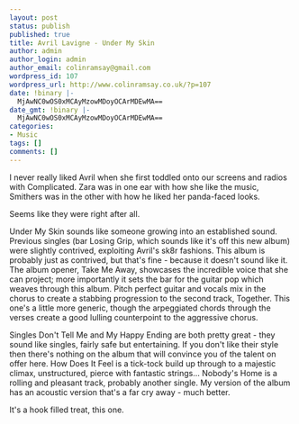 ```yaml
---
layout: post
status: publish
published: true
title: Avril Lavigne - Under My Skin
author: admin
author_login: admin
author_email: colinramsay@gmail.com
wordpress_id: 107
wordpress_url: http://www.colinramsay.co.uk/?p=107
date: !binary |-
  MjAwNC0wOS0xMCAyMzowMDoyOCArMDEwMA==
date_gmt: !binary |-
  MjAwNC0wOS0xMCAyMzowMDoyOCArMDEwMA==
categories:
- Music
tags: []
comments: []
---
```

<p>I never really liked Avril when she first toddled onto our screens and radios with Complicated. Zara was in one ear with how she like the music, Smithers was in the other with how he liked her panda-faced looks. </p>
<p>Seems like they were right after all.</p>
<p>Under My Skin sounds like someone growing into an established sound. Previous singles (bar Losing Grip, which sounds like it's off this new album) were slightly contrived, exploiting Avril's sk8r fashions. This album is probably just as contrived, but that's fine - because it doesn't sound like it. The album opener, Take Me Away, showcases the incredible voice that she can project; more importantly it sets the bar for the guitar pop which weaves through this album. Pitch perfect guitar and vocals mix in the chorus to create a stabbing progression to the second track, Together. This one's a little more generic, though the arpeggiated chords through the verses create a good lulling counterpoint to the aggressive chorus.</p>
<p>Singles Don't Tell Me and My Happy Ending are both pretty great - they sound like singles, fairly safe but entertaining. If you don't like their style then there's nothing on the album that will convince you of the talent on offer here. How Does It Feel is a tick-tock build up through to a majestic climax, unstructured, pierce with fantastic strings... Nobody's Home is a rolling and pleasant track, probably another single. My version of the album has an acoustic version that's a far cry away - much better. </p>
<p>It's a hook filled treat, this one.</p>
